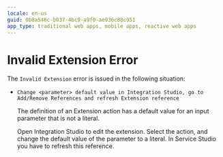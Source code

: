 ```yaml
---
locale: en-us
guid: 0b8a546c-b037-4bc9-a9f0-ae936c88c951
app_type: traditional web apps, mobile apps, reactive web apps
---
```


# Invalid Extension Error

The `Invalid Extension` error is issued in the following situation:

* `Change <parameter> default value in Integration Studio, go to Add/Remove References and refresh Extension reference`
  
    The definition of an Extension action has a default value for an input parameter that is not a literal.

    Open Integration Studio to edit the extension. Select the action, and change the default value of the parameter to a literal. In Service Studio you have to refresh this reference.

